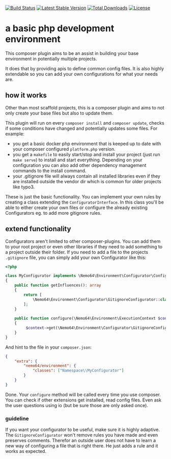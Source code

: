 [![Build Status](https://travis-ci.org/Nemo64/environment.svg?branch=master)](https://travis-ci.org/Nemo64/environment)
[![Latest Stable Version](https://poser.pugx.org/nemo64/environment/v/stable)](https://packagist.org/packages/nemo64/environment)
[![Total Downloads](https://poser.pugx.org/nemo64/environment/downloads)](https://packagist.org/packages/nemo64/environment)
[![License](https://poser.pugx.org/nemo64/environment/license)](https://packagist.org/packages/nemo64/environment)

# a basic php development environment

This composer plugin aims to be an assist in building your base environment in potentially multiple projects.

It does that by providing apis to define common config files. It is also highly extendable so you can add your own configurations for what your needs are.

## how it works

Other than most scaffold projects, this is a composer plugin and aims to not only create your base files but also to update them.

This plugin will run on every `composer install` and `composer update`, checks if some conditions have changed and potentially updates some files.
For example:
- you get a basic docker php environment that is keeped up to date with your composer configured `platform.php` version.
- you get a `makefile` to easily start/stop and install your project (just run `make serve`) to install and start everything. Depending on your configuration you can also add other dependency management commands to the install command.
- your .gitignore file will always contain all installed libraries even if they are installed outside the vendor dir which is common for older projects like typo3.

These is just the basic functionality. You can implement your own rules by creating a class extending the `ConfiguratorInterface`. In this class you'll be able to either create your own files or configure the already existing Configurators eg. to add more gitignore rules.

## extend functionality

Configurators aren't limited to other composer-plugins. You can add them to your root project or even other libraries if they need to add something to a project outside their folder. If you need to add a file to the projects `.gitignore` file, you can simply add your own Configurator like this:

```PHP
<?php

class MyConfigurator implements \Nemo64\Environment\Configurator\ConfiguratorInterface
{
    public function getInfluences(): array
    {
        return [
            \Nemo64\Environment\Configurator\GitignoreConfigurator::class,
        ];
    }
    
    public function configure(\Nemo64\Environment\ExecutionContext $context): void
    {
         $context->get(\Nemo64\Environment\Configurator\GitignoreConfigurator::class)->add('/tmpdir');
    }
}
``` 

And hint to the file in your `composer.json`:

```JSON
{
    "extra": {
        "nemo64/environment": {
            "classes": ["Namespace\\MyConfigurator"]
        }
    }
}
```

Done. Your `configure` method will be called every time you use composer. You can check if other extensions get installed, read config files. Even ask the user questions using io (but be sure those are only asked once).

### guideline

If you want your configurator to be useful, make sure it is highly adaptive. The `GitignoreConfigurator` won't remove rules you have made and even preserves comments. Therefor an outside user does not have to learn a new way of configuring a file that is right there. He just adds a rule and it works as expected.